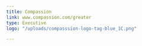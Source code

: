 ```yaml
---
title: Compassion
link: www.compassion.com/greater
type: Executive
logo: "/uploads/compasssion-logo-tag-blue_1C.png"

---
```

